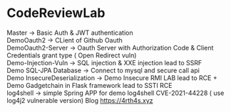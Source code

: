 # CodeReviewLab
Master -> Basic Auth & JWT authentication <br>
DemoOauth2 -> CLient of Github Oauth <br>
DemoOauth2-Server -> Oauth Server with Authorization Code & Client Credentials grant type ( Open Redirect vuln) <br>
Demo-Injection-Vuln -> SQL injection & XXE injection lead to SSRF <br>
Demo SQL-JPA Database -> Connect to mysql and secure call api <br>
Demo InsecureDeserialization -> Demo Insecure RMI LAB lead to RCE + Demo Gadgetchain in Flask framework lead to SSTI RCE <br>
log4shell -> simple Spring APP for demo log4shell CVE-2021-44228 ( use log4j2 vulnerable version)
Blog https://4rth4s.xyz

